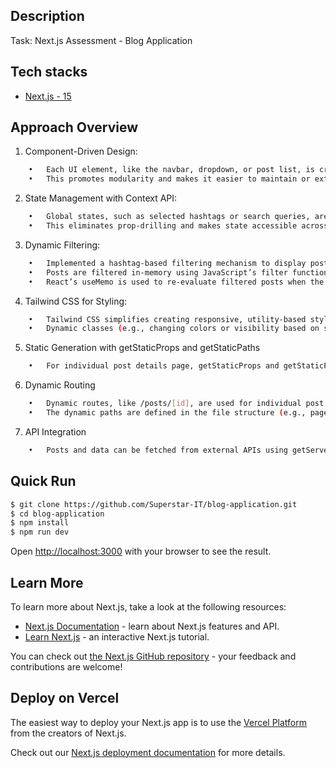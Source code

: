 ## Description
Task: Next.js Assessment - Blog Application

## Tech stacks
-  [Next.js - 15](https://github.com/nestjs/nest)

## Approach Overview
1.	Component-Driven Design:
```bash
    •	Each UI element, like the navbar, dropdown, or post list, is created as reusable components.
	•	This promotes modularity and makes it easier to maintain or extend functionality.
```

2.	State Management with Context API:
```bash
    •	Global states, such as selected hashtags or search queries, are managed using React’s Context API.
	•	This eliminates prop-drilling and makes state accessible across the component tree.
```

3.	Dynamic Filtering:
```bash
	•	Implemented a hashtag-based filtering mechanism to display posts dynamically.
	•	Posts are filtered in-memory using JavaScript’s filter function.
	•	React’s useMemo is used to re-evaluate filtered posts when the user selects a hashtag.
```

4.	Tailwind CSS for Styling:
```bash
	•	Tailwind CSS simplifies creating responsive, utility-based styles.
	•	Dynamic classes (e.g., changing colors or visibility based on state) are used for dropdowns, buttons, and hover effects.
```

5. Static Generation with getStaticProps and getStaticPaths
```bash
	•	For individual post details page, getStaticProps and getStaticPaths are used to generate static pages at build time.
```

6. Dynamic Routing
```bash
    •   Dynamic routes, like /posts/[id], are used for individual post pages.
	•	The dynamic paths are defined in the file structure (e.g., pages/posts/[id].js).
```

7.  API Integration
```bash
    •	Posts and data can be fetched from external APIs using getServerSideProps for real-time data or getStaticProps for static data.
```

## Quick Run

```bash
$ git clone https://github.com/Superstar-IT/blog-application.git
$ cd blog-application
$ npm install
$ npm run dev
```

Open [http://localhost:3000](http://localhost:3000) with your browser to see the result.

## Learn More

To learn more about Next.js, take a look at the following resources:

- [Next.js Documentation](https://nextjs.org/docs) - learn about Next.js features and API.
- [Learn Next.js](https://nextjs.org/learn-pages-router) - an interactive Next.js tutorial.

You can check out [the Next.js GitHub repository](https://github.com/vercel/next.js) - your feedback and contributions are welcome!

## Deploy on Vercel

The easiest way to deploy your Next.js app is to use the [Vercel Platform](https://vercel.com/new?utm_medium=default-template&filter=next.js&utm_source=create-next-app&utm_campaign=create-next-app-readme) from the creators of Next.js.

Check out our [Next.js deployment documentation](https://nextjs.org/docs/pages/building-your-application/deploying) for more details.
